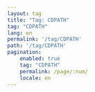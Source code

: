 ```yaml
---
layout: tag
title: "Tag: CDPATH"
tag: "CDPATH"
lang: en
permalink: '/tag/CDPATH'
path: '/tag/CDPATH'
pagination:
    enabled: true
    tag: "CDPATH"
    permalink: /page/:num/
    locale: en
---
```

